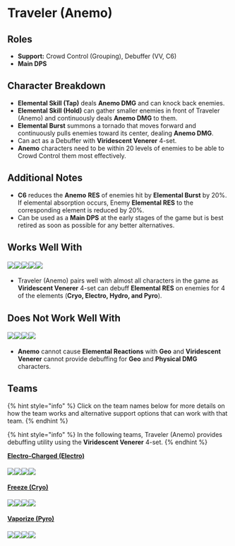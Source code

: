 # Traveler (Anemo)

## Roles

* **Support:** Crowd Control (Grouping), Debuffer (VV, C6)
* **Main DPS**

## Character Breakdown

* **Elemental Skill (Tap)** deals **Anemo DMG** and can knock back enemies.
* **Elemental Skill (Hold)** can gather smaller enemies in front of Traveler (Anemo) and continuously deals **Anemo DMG** to them.
* **Elemental Burst** summons a tornado that moves forward and continuously pulls enemies toward its center, dealing **Anemo DMG**.
* Can act as a Debuffer with **Viridescent Venerer** 4-set.
* **Anemo** characters need to be within 20 levels of enemies to be able to Crowd Control them most effectively.

## Additional Notes

* **C6** reduces the **Anemo** **RES** of enemies hit by **Elemental Burst** by 20%. If elemental absorption occurs, Enemy **Elemental RES** to the corresponding element is reduced by 20%.
* Can be used as a **Main DPS** at the early stages of the game but is best retired as soon as possible for any better alternatives.

## Works Well With

#### ![](../../.gitbook/assets/element\_anemo.webp)![](../../.gitbook/assets/element\_cryo.webp)![](../../.gitbook/assets/element\_electro.webp)![](../../.gitbook/assets/element\_hydro.webp)![](../../.gitbook/assets/element\_pyro.webp)

* Traveler (Anemo) pairs well with almost all characters in the game as **Viridescent Venerer** 4-set can debuff **Elemental RES** on enemies for 4 of the elements (**Cryo, Electro, Hydro, and Pyro**).

## Does Not Work Well With

#### ![](../../.gitbook/assets/element\_geo.webp)![](../../.gitbook/assets/ui\_avataricon\_eula.png)![](../../.gitbook/assets/ui\_avataricon\_razor.png)![](../../.gitbook/assets/ui\_avataricon\_xinyan.png)

* **Anemo** cannot cause **Elemental Reactions** with **Geo** and **Viridescent Venerer** cannot provide debuffing for **Geo** and **Physical DMG** characters.

## Teams

{% hint style="info" %}
Click on the team names below for more details on how the team works and alternative support options that can work with that team.
{% endhint %}

{% hint style="info" %}
In the following teams, Traveler (Anemo) provides debuffing utility using the **Viridescent Venerer** 4-set.
{% endhint %}

[**Electro-Charged (Electro)**](../../teams/electro-charged.md)

#### ![](../../.gitbook/assets/ui\_avataricon\_keqing.png)![](../../.gitbook/assets/ui\_avataricon\_xingqiu.png)![](../../.gitbook/assets/UI\_AvatarIcon\_Lumine\_Anemo.png)![](../../.gitbook/assets/ui\_avataricon\_bennett.png)

[**Freeze (Cryo)**](https://genshinteambuilds.gitbook.io/teams/teams/freeze)

#### ![](../../.gitbook/assets/ui\_avataricon\_ayaka.png)![](../../.gitbook/assets/ui\_avataricon\_mona.png)![](../../.gitbook/assets/UI\_AvatarIcon\_Lumine\_Anemo.png)![](../../.gitbook/assets/ui\_avataricon\_diona.png)

[**Vaporize (Pyro)**](../../teams/reverse-vaporize.md)

#### ![](../../.gitbook/assets/ui\_avataricon\_diluc.png)![](../../.gitbook/assets/ui\_avataricon\_xingqiu.png)![](../../.gitbook/assets/UI\_AvatarIcon\_Lumine\_Anemo.png)![](../../.gitbook/assets/ui\_avataricon\_bennett.png)
